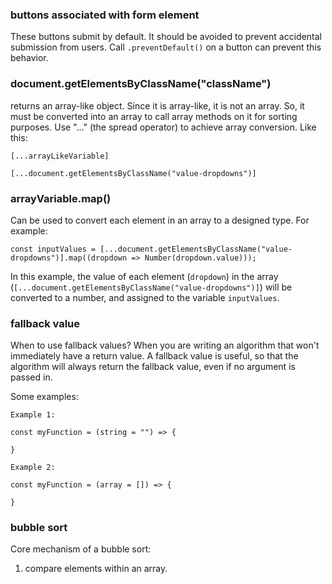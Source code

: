 ### buttons associated with form element
These buttons submit by default. It should be avoided to prevent accidental submission from users. Call `.preventDefault()` on a button can prevent this behavior.

### document.getElementsByClassName("className")
returns an array-like object. Since it is array-like, it is not an array. So, it must be converted into an array to call array methods on it for sorting purposes. Use "..." (the spread operator) to achieve array conversion. Like this:
```
[...arrayLikeVariable]
```
```
[...document.getElementsByClassName("value-dropdowns")]
```
### arrayVariable.map()
Can be used to convert each element in an array to a designed type. For example:
```
const inputValues = [...document.getElementsByClassName("value-dropdowns")].map((dropdown => Number(dropdown.value)));
```
In this example, the value of each element (`dropdown`) in the array (`[...document.getElementsByClassName("value-dropdowns")]`) will be converted to a number, and assigned to the variable `inputValues`.

### fallback value 

When to use fallback values? 
When you are writing an algorithm that won't immediately have a return value. 
A fallback value is useful, so that the algorithm will always return the fallback value, even if no argument is passed in.

Some examples: 
```
Example 1: 

const myFunction = (string = "") => {

}

Example 2: 

const myFunction = (array = []) => {

}

```

### bubble sort
Core mechanism of a bubble sort: 
1. compare elements within an array.